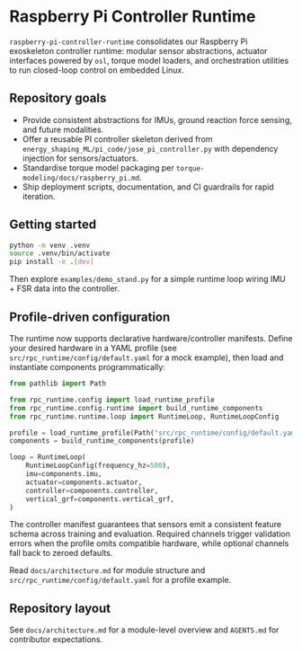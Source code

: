 # Raspberry Pi Controller Runtime

`raspberry-pi-controller-runtime` consolidates our Raspberry Pi exoskeleton controller runtime: modular sensor abstractions, actuator interfaces powered by `osl`, torque model loaders, and orchestration utilities to run closed-loop control on embedded Linux.

## Repository goals
- Provide consistent abstractions for IMUs, ground reaction force sensing, and future modalities.
- Offer a reusable PI controller skeleton derived from `energy_shaping_ML/pi_code/jose_pi_controller.py` with dependency injection for sensors/actuators.
- Standardise torque model packaging per `torque-modeling/docs/raspberry_pi.md`.
- Ship deployment scripts, documentation, and CI guardrails for rapid iteration.

## Getting started
```bash
python -m venv .venv
source .venv/bin/activate
pip install -e .[dev]
```

Then explore `examples/demo_stand.py` for a simple runtime loop wiring IMU + FSR data into the controller.

## Profile-driven configuration
The runtime now supports declarative hardware/controller manifests. Define your desired hardware in a YAML profile (see `src/rpc_runtime/config/default.yaml` for a mock example), then load and instantiate components programmatically:

```python
from pathlib import Path

from rpc_runtime.config import load_runtime_profile
from rpc_runtime.config.runtime import build_runtime_components
from rpc_runtime.runtime.loop import RuntimeLoop, RuntimeLoopConfig

profile = load_runtime_profile(Path("src/rpc_runtime/config/default.yaml"))
components = build_runtime_components(profile)

loop = RuntimeLoop(
    RuntimeLoopConfig(frequency_hz=500),
    imu=components.imu,
    actuator=components.actuator,
    controller=components.controller,
    vertical_grf=components.vertical_grf,
)
```

The controller manifest guarantees that sensors emit a consistent feature schema across training and evaluation. Required channels trigger validation errors when the profile omits compatible hardware, while optional channels fall back to zeroed defaults.

Read `docs/architecture.md` for module structure and `src/rpc_runtime/config/default.yaml` for a profile example.

## Repository layout
See `docs/architecture.md` for a module-level overview and `AGENTS.md` for contributor expectations.
